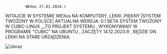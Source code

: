              WEXos 27.01.2024.r
WITAJCIE W SYSTEMIE WEXos NA KOMPUTERY, LEKKI ,PIĘKNY 
  |SYSTEM TWOŻONY W POLSCE|
      AKTUALNA WERSJA: 0.1 BETA
 SYSTEM TWOŻONY W CUBIC-LINUX
__TO PROJEKT SYSTEMU , WYKONYWANY W PROGRAMIE "CUBIC" NA UBUNTU , ZACZĘTY 14.12.2023.R , BĘDZIE ON LEKKI NA STARE URZĄDZENIA.
                  



             
![obraz](https://github.com/pawcio06141/WexOS/assets/157916170/5cbeb4d9-8a47-441c-b798-befb2e3a6208)




